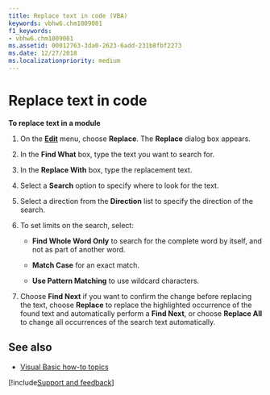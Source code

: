 ```yaml
---
title: Replace text in code (VBA)
keywords: vbhw6.chm1009001
f1_keywords:
- vbhw6.chm1009001
ms.assetid: 00012763-3da0-2623-6add-231b8fbf2273
ms.date: 12/27/2018
ms.localizationpriority: medium
---
```



# Replace text in code

**To replace text in a module**

1. On the **[Edit](../reference/user-interface-help/edit-menu.md#replace)** menu, choose **Replace**. The **Replace** dialog box appears.
    
2. In the **Find What** box, type the text you want to search for.
    
3. In the **Replace With** box, type the replacement text.
    
4. Select a **Search** option to specify where to look for the text.
    
5. Select a direction from the **Direction** list to specify the direction of the search.
    
6. To set limits on the search, select:
    
   - **Find Whole Word Only** to search for the complete word by itself, and not as part of another word.
    
   - **Match Case** for an exact match.
    
   - **Use Pattern Matching** to use wildcard characters.

7. Choose **Find Next** if you want to confirm the change before replacing the text, choose **Replace** to replace the highlighted occurrence of the found text and automatically perform a **Find Next**, or choose **Replace All** to change all occurrences of the search text automatically.
    
## See also

- [Visual Basic how-to topics](../reference/user-interface-help/visual-basic-how-to-topics.md)

[!include[Support and feedback](~/includes/feedback-boilerplate.md)]